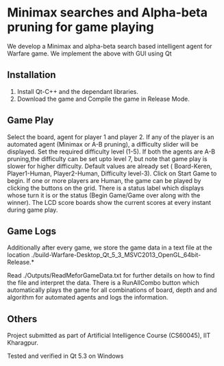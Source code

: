 Minimax searches and Alpha-beta pruning for game playing
========================================================

We develop a Minimax and alpha-beta search based intelligent agent for Warfare game. We implement the above with GUI using Qt

Installation
-------------
1. Install Qt-C++ and the dependant libraries.
2. Download the game and Compile the game in Release Mode.

Game Play
---------
Select the board, agent for player 1 and player 2. If any of the player is an automated agent (Minimax or A-B pruning), a difficulty slider will be displayed. Set the required difficulty level (1-5). If both the agents are A-B pruning,the difficulty can be set upto level 7, but note that game play is slower for higher difficulty.
Default values are already set ( Board-Keren, Player1-Human, Player2-Human, Difficulty level-3). 
Click on Start Game to begin. If one or more players are Human, the game can be played by clicking the buttons on the grid.
There is a status label which displays whose turn it is or the status (Begin Game/Game over along with the winner).
The LCD score boards show the current scores at every instant during game play. 

Game Logs
---------
Additionally after every game, we store the game data in a text file at the location ./build-Warfare-Desktop_Qt_5_3_MSVC2013_OpenGL_64bit-Release.*

Read ./Outputs/ReadMeforGameData.txt for further details on how to find the file and interpret the data.
There is a RunAllCombo button which automatically plays the game for all combinations of board, depth and and algorithm for automated agents and logs the information.


Others
-------
Project submitted as part of Artificial Intelligence Course (CS60045), IIT Kharagpur.

Tested and verified in Qt 5.3 on Windows 

